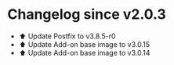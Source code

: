 # Changelog since v2.0.3
- ⬆️ Update Postfix to v3.8.5-r0 
- ⬆️ Update Add-on base image to v3.0.15 
- ⬆️ Update Add-on base image to v3.0.14 
